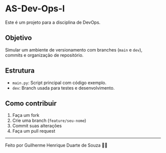 # AS-Dev-Ops-I

Este é um projeto para a disciplina de DevOps.

## Objetivo
Simular um ambiente de versionamento com branches (`main` e `dev`), commits e organização de repositório.

## Estrutura
- `main.py`: Script principal com código exemplo.
- `dev`: Branch usada para testes e desenvolvimento.

## Como contribuir
1. Faça um fork
2. Crie uma branch (`feature/seu-nome`)
3. Commit suas alterações
4. Faça um pull request

---

Feito por Guilherme Henrique Duarte de Souza 👨‍💻
